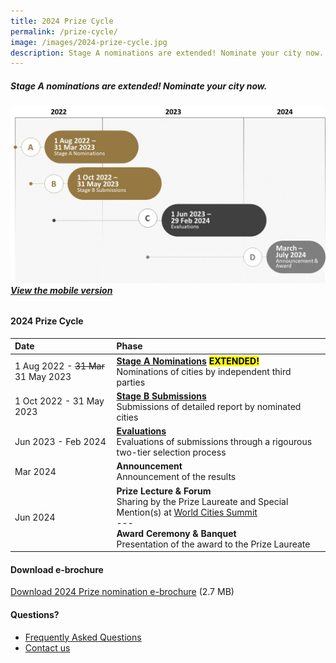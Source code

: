```yaml
---
title: 2024 Prize Cycle
permalink: /prize-cycle/
image: /images/2024-prize-cycle.jpg
description: Stage A nominations are extended! Nominate your city now.
---
```


##### Stage A nominations are extended! Nominate your city now. 

###### ![2024 Prize cycle](/images/2024-prize-cycle.jpg)**[View the mobile version](/images/2024-prize-cycle-mobile.jpg/)**

#### **2024 Prize Cycle**

| Date | Phase |
| :--- | :--- |
| 1 Aug 2022 - <s>31 Mar</s> 31 May 2023 | **[Stage A Nominations](/stage-a/) <mark>EXTENDED!</mark>** <br> Nominations of cities by independent third parties |
| 1 Oct 2022 - 31 May 2023 | **[Stage B Submissions](/stage-b/)** <br> Submissions of detailed report by nominated cities |
| Jun 2023 - Feb 2024 | **[Evaluations](/evaluations/)** <br> Evaluations of submissions through a rigourous two-tier selection process |
| Mar 2024 | **Announcement** <br> Announcement of the results |
| Jun 2024 | **Prize Lecture & Forum** <br> Sharing by the Prize Laureate and Special Mention(s) at [World Cities Summit](https://www.worldcitiessummit.com.sg) <br> --- <br> **Award Ceremony & Banquet** <br> Presentation of the award to the Prize Laureate |

#### **Download e-brochure**

[Download 2024 Prize nomination e-brochure](/documents/2024-prize-nomination-brochure.pdf/) (2.7 MB)

#### **Questions?**

- [Frequently Asked Questions](/faq/)
- [Contact us](/feedback/)
